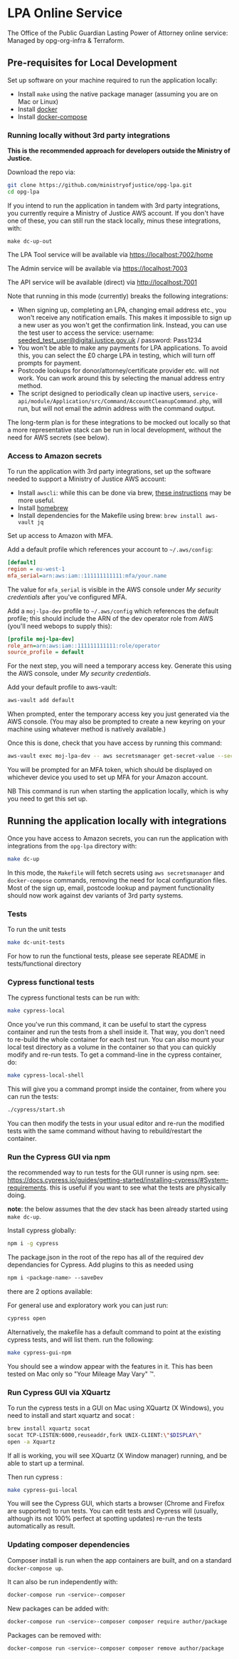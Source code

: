 # LPA Online Service

The Office of the Public Guardian Lasting Power of Attorney online service: Managed by opg-org-infra &amp; Terraform.

## Pre-requisites for Local Development

Set up software on your machine required to run the application locally:

* Install `make` using the native package manager (assuming you are on Mac or Linux)
* Install [docker](https://docs.docker.com/get-docker/)
* Install [docker-compose](https://docs.docker.com/compose/install/)

### Running locally without 3rd party integrations

**This is the recommended approach for developers outside the Ministry of Justice.**

Download the repo via:

```bash
git clone https://github.com/ministryofjustice/opg-lpa.git
cd opg-lpa
```

If you intend to run the application in tandem with 3rd party integrations, you currently require a Ministry of Justice AWS account. If you don't have one of these, you can still run the stack locally, minus these integrations, with:

```
make dc-up-out
```

The LPA Tool service will be available via <https://localhost:7002/home>

The Admin service will be available via <https://localhost:7003>

The API service will be available (direct) via <http://localhost:7001>

Note that running in this mode (currently) breaks the following integrations:

* When signing up, completing an LPA, changing email address etc., you won't receive any notification emails. This makes it impossible to sign up a new user as you won't get the confirmation link. Instead, you can use the test user to access the service: username: seeded_test_user@digital.justice.gov.uk / password: Pass1234
* You won't be able to make any payments for LPA applications. To avoid this, you can select the £0 charge LPA in testing, which will turn off prompts for payment.
* Postcode lookups for donor/attorney/certificate provider etc. will not work. You can work around this by selecting the manual address entry method.
* The script designed to periodically clean up inactive users, `service-api/module/Application/src/Command/AccountCleanupCommand.php`, will run, but will not email the admin address with the command output.

The long-term plan is for these integrations to be mocked out locally so that a more representative stack can be run in local development, without the need for AWS secrets (see below).

### Access to Amazon secrets

To run the application with 3rd party integrations, set up the software needed to support a Ministry of Justice AWS account:

* Install `awscli`: while this can be done via brew, [these instructions](https://docs.aws.amazon.com/cli/latest/userguide/install-cliv2.html) may be more useful.
* Install [homebrew](https://docs.brew.sh/)
* Install dependencies for the Makefile using brew: `brew install aws-vault jq`

Set up access to Amazon with MFA.

Add a default profile which references your account to `~/.aws/config`:

```ini
[default]
region = eu-west-1
mfa_serial=arn:aws:iam::111111111111:mfa/your.name
```

The value for `mfa_serial` is visible in the AWS console under *My security credentials* after you've configured MFA.

Add a `moj-lpa-dev` profile to `~/.aws/config` which references the default profile; this should include the ARN of the dev operator role from AWS (you'll need webops to supply this):

```ini
[profile moj-lpa-dev]
role_arn=arn:aws:iam::111111111111:role/operator
source_profile = default
```

For the next step, you will need a temporary access key. Generate this using the AWS console, under *My security credentials*.

Add your default profile to aws-vault:

```bash
aws-vault add default
```

When prompted, enter the temporary access key you just generated via the AWS console. (You may also be prompted to create a new keyring on your machine using whatever method is natively available.)

Once this is done, check that you have access by running this command:

```bash
aws-vault exec moj-lpa-dev -- aws secretsmanager get-secret-value --secret-id development/opg_lpa_front_email_sendgrid_api_key
```

You will be prompted for an MFA token, which should be displayed on whichever device you used to set up MFA for your Amazon account.

NB This command is run when starting the application locally, which is why you need to get this set up.

## Running the application locally with integrations

Once you have access to Amazon secrets, you can run the application with integrations from the `opg-lpa` directory with:

```bash
make dc-up
```

In this mode, the `Makefile` will fetch secrets using `aws secretsmanager` and `docker-compose` commands, removing the need for local configuration files. Most of the sign up, email, postcode lookup and payment functionality should now work against dev variants of 3rd party systems.

### Tests

To run the unit tests

```bash
make dc-unit-tests
```

For how to run the functional tests, please see seperate README in tests/functional directory

### Cypress functional tests

The cypress functional tests can be run with:

```bash
make cypress-local
```

Once you've run this command, it can be useful to start the cypress
container and run the tests from a shell inside it. That way, you don't need
to re-build the whole container for each test run. You can also mount your
local test directory as a volume in the container so that you can quickly
modify and re-run tests. To get a command-line in the cypress container, do:

```bash
make cypress-local-shell
```

This will give you a command prompt inside the container, from where you can
run the tests:

```bash
./cypress/start.sh
```

You can then modify the tests in your usual editor and re-run the modified tests
with the same command without having to rebuild/restart the container.

### Run the Cypress GUI via npm

the recommended way to run tests for the GUI runner is using npm. see: <https://docs.cypress.io/guides/getting-started/installing-cypress/#System-requirements>. this is useful if you want to see what the tests are physically doing.

**note**: the below assumes that the dev stack has been already started using `make dc-up`.

Install cypress globally:

```bash
npm i -g cypress
```

The package.json in the root of the repo has all of the required dev dependancies for Cypress. Add plugins to this as needed using

```bash
npm i <package-name> --saveDev
```

there are 2 options available:

For general use and exploratory work you can just run:

```bash
cypress open
```

Alternatively, the makefile has a default command to point at the existing cypress tests, and will list them. run the following:

```bash
make cypress-gui-npm
```

You should see a window appear with the features in it. This has been tested on Mac only so "Your Mileage May Vary" :tm:.

### Run Cypress GUI via XQuartz

To run the cypress tests in a GUI on Mac using XQuartz (X Windows), you need to install and start xquartz and socat :

```bash
brew install xquartz socat
socat TCP-LISTEN:6000,reuseaddr,fork UNIX-CLIENT:\"$DISPLAY\"
open -a Xquartz
```

If all is working, you will see XQuartz (X Window manager) running, and be able to start up a terminal.

Then run cypress :

```bash
make cypress-gui-local
```

You will see the Cypress GUI, which starts a browser (Chrome and Firefox are supported) to run tests.
You can edit tests and Cypress will (usually, although its not 100% perfect at spotting updates) re-run the
tests automatically as result.

### Updating composer dependencies

Composer install is run when the app containers are built, and on a standard `docker-compose up`.

It can also be run independently with:

```bash
docker-compose run <service>-composer
```

New packages can be added with:

```bash
docker-compose run <service>-composer composer require author/package
```

Packages can be removed with:

```bash
docker-compose run <service>-composer composer remove author/package
```
